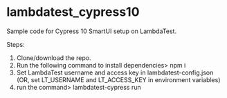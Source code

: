 # lambdatest_cypress10
Sample code for Cypress 10 SmartUI setup on LambdaTest.

Steps:
1) Clone/download the repo.
2) Run the following command to install dependencies> npm i
3) Set LambdaTest username and access key in lambdatest-config.json (OR, set LT_USERNAME and LT_ACCESS_KEY in environment variables)
4) run the command> lambdatest-cypress run
